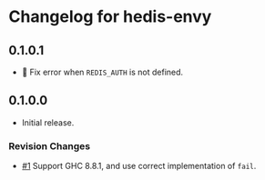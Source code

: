 # Changelog for hedis-envy

## 0.1.0.1

- :bug: Fix error when `REDIS_AUTH` is not defined.

## 0.1.0.0

- Initial release.

### Revision Changes

- [#1](https://github.com/igrep/hedis-envy/issues/1) Support GHC 8.8.1, and use correct implementation of `fail`.
